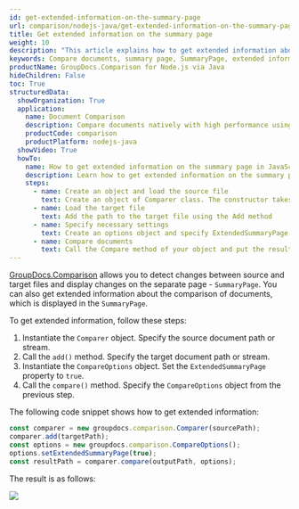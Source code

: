 ```yaml
---
id: get-extended-information-on-the-summary-page
url: comparison/nodejs-java/get-extended-information-on-the-summary-page
title: Get extended information on the summary page
weight: 10
description: "This article explains how to get extended information about comparison of documents on the summary page with GroupDocs.Comparison for Node.js via Java."
keywords: Compare documents, summary page, SummaryPage, extended information, ExtendedSummaryPage
productName: GroupDocs.Comparison for Node.js via Java
hideChildren: False
toc: True
structuredData:
  showOrganization: True
  application:
    name: Document Comparison
    description: Compare documents natively with high performance using JavaScript language and GroupDocs.Comparison for Node.js via Java
    productCode: comparison
    productPlatform: nodejs-java
  showVideo: True
  howTo:
    name: How to get extended information on the summary page in JavaScript
    description: Learn how to get extended information on the summary page in JavaScript step by step
    steps:
      - name: Create an object and load the source file
        text: Create an object of Comparer class. The constructor takes the source file path parameter. You may specify absolute or relative file paths as per your requirements.
      - name: Load the target file
        text: Add the path to the target file using the Add method
      - name: Specify necessary settings
        text: Create an options object and specify ExtendedSummaryPage of true value.
      - name: Compare documents
        text: Call the Compare method of your object and put the resulting file path parameter and compare options parameter.
---
```


[GroupDocs.Comparison](https://products.groupdocs.com/comparison/nodejs-java) allows you to detect changes between source and target files and display changes on the separate page - `SummaryPage`<!--](https://reference.groupdocs.com/comparison/nodejs-java/com.groupdocs.comparison.options/compareoptions/#setGenerateSummaryPage-boolean-)-->.
You can also get extended information about the comparison of documents, which is displayed in the `SummaryPage`<!--](https://reference.groupdocs.com/comparison/nodejs-java/com.groupdocs.comparison.options/compareoptions/#setGenerateSummaryPage-boolean-)-->.

To get extended information, follow these steps:

1.  Instantiate the `Comparer`<!--](https://reference.groupdocs.com/comparison/nodejs-java/com.groupdocs.comparison/comparer)--> object. Specify the source document path or stream.
2.  Call the `add()`<!--](https://reference.groupdocs.com/comparison/nodejs-java/com.groupdocs.comparison/comparer/#add-java.lang.String-)--> method. Specify the target document path or stream.
3.  Instantiate the `CompareOptions`<!--](https://reference.groupdocs.com/comparison/nodejs-java/com.groupdocs.comparison.options/compareoptions)--> object. Set the `ExtendedSummaryPage`<!--](https://reference.groupdocs.com/comparison/nodejs-java/com.groupdocs.comparison.options/compareoptions/#setExtendedSummaryPage-boolean-)--> property to `true`.
4.  Call the `compare()`<!--](https://reference.groupdocs.com/comparison/nodejs-java/com.groupdocs.comparison/comparer/#compare-java.lang.String-)--> method. Specify the `CompareOptions`<!--](https://reference.groupdocs.com/comparison/nodejs-java/com.groupdocs.comparison.options/compareoptions)--> object from the previous step.

The following code snippet shows how to get extended information:

```javascript
const comparer = new groupdocs.comparison.Comparer(sourcePath);
comparer.add(targetPath);
const options = new groupdocs.comparison.CompareOptions();
options.setExtendedSummaryPage(true);
const resultPath = comparer.compare(outputPath, options);
```

The result is as follows:

![](/comparison/nodejs-java/images/how-to-get-extended-information-image.png)


